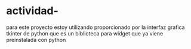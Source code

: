 # actividad-
para este proyecto estoy utilizando proporcionado por la interfaz grafica tkinter de python que es un biblioteca para widget que ya viene preinstalada con python 
